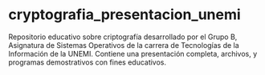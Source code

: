 # cryptografia_presentacion_unemi
Repositorio educativo sobre criptografía desarrollado por el Grupo B, Asignatura de Sistemas Operativos de la carrera de Tecnologías de la Información de la UNEMI. Contiene una presentación completa, archivos, y programas demostrativos con fines educativos.
